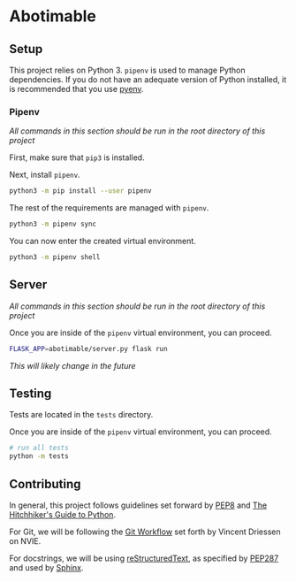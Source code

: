 # Abotimable

## Setup

This project relies on Python 3. `pipenv` is used to manage Python
dependencies. If you do not have an adequate version of Python installed, it is
recommended that you use [pyenv](https://github.com/pyenv/pyenv).

### Pipenv

*All commands in this section should be run in the root directory of this
project*

First, make sure that `pip3` is installed.

Next, install `pipenv`.

```bash
python3 -m pip install --user pipenv
```

The rest of the requirements are managed with `pipenv`.

```bash
python3 -m pipenv sync
```

You can now enter the created virtual environment.

```bash
python3 -m pipenv shell
```

## Server

*All commands in this section should be run in the root directory of this
project*

Once you are inside of the `pipenv` virtual environment, you can proceed.

```bash
FLASK_APP=abotimable/server.py flask run
```

*This will likely change in the future*

## Testing

Tests are located in the `tests` directory.

Once you are inside of the `pipenv` virtual environment, you can proceed.

```bash
# run all tests
python -m tests
```

## Contributing

In general, this project follows guidelines set forward by
[PEP8](https://www.python.org/dev/peps/pep-0008/) and
[The Hitchhiker's Guide to Python](https://docs.python-guide.org/).

For Git, we will be following the
[Git Workflow](https://nvie.com/posts/a-successful-git-branching-model/)
set forth by Vincent Driessen on NVIE.

For docstrings, we will be using
[reStructuredText](https://en.wikipedia.org/wiki/ReStructuredText), as
specified by [PEP287](https://www.python.org/dev/peps/pep-0287/) and used by
[Sphinx](https://github.com/sphinx-doc/sphinx).
